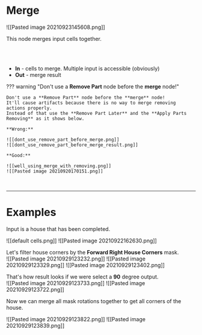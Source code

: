 # **Merge**

![[Pasted image 20210923145608.png]]

This node merges input cells together.  

<br /><br />

- **In** - cells to merge. Multiple input is accessible (obviously)
- **Out** - merge result

??? warning "Don't use a **Remove Part** node before the **merge** node!"

	Don't use a **Remove Part** node before the **merge** node!  
	It'll cause artifacts because there is no way to merge removing actions properly.  
	Instead of that use the **Remove Part Later** and the **Apply Parts Removing** as it shows below.

	**Wrong:** 

	![[dont_use_remove_part_before_merge.png]]
	![[dont_use_remove_part_before_merge_result.png]]

	**Good:**  

	![[well_using_merge_with_removing.png]]
	![[Pasted image 20210920170151.png]]

<br />

--------

# Examples
Input is a house that has been completed.  

![[default cells.png]]
![[Pasted image 20210922162630.png]]

Let's filter house corners by the **Forward Right House Corners** mask.  
![[Pasted image 20210929123232.png]]
![[Pasted image 20210929123329.png]]
![[Pasted image 20210929123402.png]]

That's how result looks if we were select a **90** degree output.  
![[Pasted image 20210929123733.png]]
![[Pasted image 20210929123722.png]]

Now we can merge all mask rotations together to get all corners of the house.  

![[Pasted image 20210929123822.png]]
![[Pasted image 20210929123839.png]]


